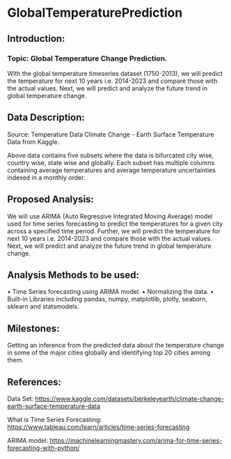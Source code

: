 # GlobalTemperaturePrediction
## Introduction:

### Topic: Global Temperature Change Prediction.

With the global temperature timeseries dataset (1750-2013), we will predict the temperature for next 10 years i.e. 2014-2023 and compare those with the actual values. Next, we will predict and analyze the future trend in global temperature change.

## Data Description:

Source: Temperature Data Climate Change - Earth Surface Temperature  Data from Kaggle.

Above data contains five subsets where the data is bifurcated city wise, country wise, state wise and globally. Each subset has multiple columns containing average temperatures and average temperature uncertainties indexed in a monthly order. 

## Proposed Analysis:

We will use ARIMA (Auto Regressive Integrated Moving Average) model used for time series forecasting to predict the temperatures for a given city across a specified time period. Further, we will predict the temperature for next 10 years i.e. 2014-2023 and compare those with the actual values. Next, we will predict and analyze the future trend in global temperature change.

## Analysis Methods to be used:

•	Time Series forecasting using ARIMA model.
•	Normalizing the data.
•	Built-in Libraries including pandas, numpy, matplotlib, plotly, seaborn, sklearn and statsmodels.

## Milestones:

Getting an inference from the predicted data about the temperature change in some of the major cities globally and identifying top 20 cities among them.

## References:

Data Set: https://www.kaggle.com/datasets/berkeleyearth/climate-change-earth-surface-temperature-data 

What is Time Series Forecasting: https://www.tableau.com/learn/articles/time-series-forecasting 

ARIMA model: https://machinelearningmastery.com/arima-for-time-series-forecasting-with-python/


